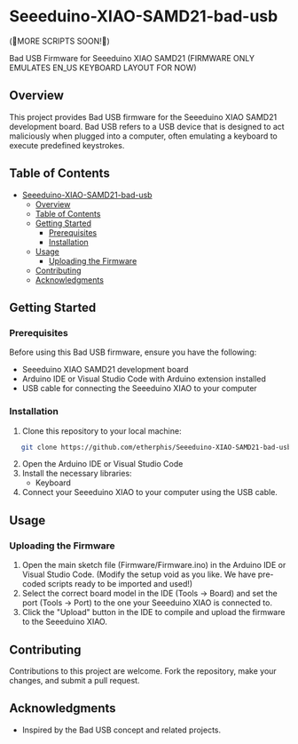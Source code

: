 # Seeeduino-XIAO-SAMD21-bad-usb

(🚨MORE SCRIPTS SOON!🚨)

Bad USB Firmware for Seeeduino XIAO SAMD21 (FIRMWARE ONLY EMULATES EN_US KEYBOARD LAYOUT FOR NOW)

## Overview

This project provides Bad USB firmware for the Seeeduino XIAO SAMD21 development board. Bad USB refers to a USB device that is designed to act maliciously when plugged into a computer, often emulating a keyboard to execute predefined keystrokes.

## Table of Contents

- [Seeeduino-XIAO-SAMD21-bad-usb](#seeeduino-xiao-samd21-bad-usb)
  - [Overview](#overview)
  - [Table of Contents](#table-of-contents)
  - [Getting Started](#getting-started)
    - [Prerequisites](#prerequisites)
    - [Installation](#installation)
  - [Usage](#usage)
    - [Uploading the Firmware](#uploading-the-firmware)
  - [Contributing](#contributing)
  - [Acknowledgments](#acknowledgments)

## Getting Started

### Prerequisites

Before using this Bad USB firmware, ensure you have the following:

- Seeeduino XIAO SAMD21 development board
- Arduino IDE or Visual Studio Code with Arduino extension installed
- USB cable for connecting the Seeeduino XIAO to your computer

### Installation

1. Clone this repository to your local machine:

```bash
   git clone https://github.com/etherphis/Seeeduino-XIAO-SAMD21-bad-usb-firmware.git
```

2. Open the Arduino IDE or Visual Studio Code
3. Install the necessary libraries:
   - Keyboard
4. Connect your Seeeduino XIAO to your computer using the USB cable.

## Usage
### Uploading the Firmware
1. Open the main sketch file (Firmware/Firmware.ino) in the Arduino IDE or Visual Studio Code. (Modify the setup void as you like. We have pre-coded scripts ready to be imported and used!)
2. Select the correct board model in the IDE (Tools -> Board) and set the port (Tools -> Port) to the one your Seeeduino XIAO is connected to.
3. Click the "Upload" button in the IDE to compile and upload the firmware to the Seeeduino XIAO.
   
## Contributing
Contributions to this project are welcome. Fork the repository, make your changes, and submit a pull request.

## Acknowledgments
- Inspired by the Bad USB concept and related projects.